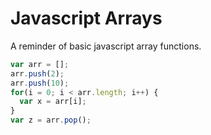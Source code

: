 # Javascript Arrays
A reminder of basic javascript array functions.
```js
var arr = [];
arr.push(2);
arr.push(10);
for(i = 0; i < arr.length; i++) {
  var x = arr[i];
}
var z = arr.pop();
```
